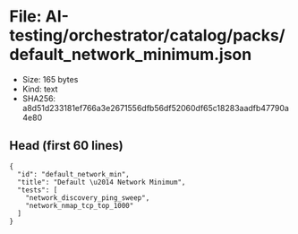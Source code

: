 # File: AI-testing/orchestrator/catalog/packs/default_network_minimum.json

- Size: 165 bytes
- Kind: text
- SHA256: a8d51d233181ef766a3e2671556dfb56df52060df65c18283aadfb47790a4e80

## Head (first 60 lines)

```
{
  "id": "default_network_min",
  "title": "Default \u2014 Network Minimum",
  "tests": [
    "network_discovery_ping_sweep",
    "network_nmap_tcp_top_1000"
  ]
}
```

